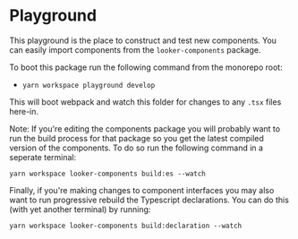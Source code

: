 # Playground

This playground is the place to construct and test new components. You can easily import components from the `looker-components` package.

To boot this package run the following command from the monorepo root:

- `yarn workspace playground develop`

This will boot webpack and watch this folder for changes to any `.tsx` files here-in.

Note: If you're editing the components package you will probably want to run the build process for that package so you get the latest compiled version of the components. To do so run the following command in a seperate terminal:

`yarn workspace looker-components build:es --watch`

Finally, if you're making changes to component interfaces you may also want to run progressive rebuild the Typescript declarations. You can do this (with yet another terminal) by running:

`yarn workspace looker-components build:declaration --watch`
